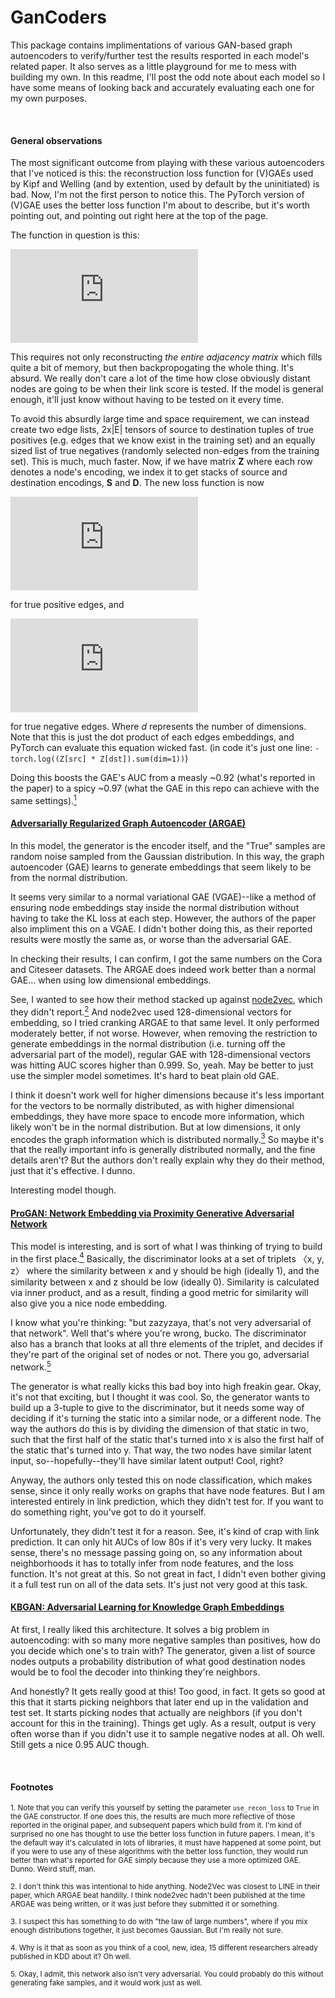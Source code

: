 # GanCoders
This package contains implimentations of various GAN-based graph autoencoders to verify/further test the results resported in each model's related paper. It also serves as a little playground for me to mess with building my own. In this readme, I'll post the odd note about each model so I have some means of looking back and accurately evaluating each one for my own purposes. 

<br/>

#### General observations
The most significant outcome from playing with these various autoencoders that I've noticed is this: the reconstruction loss function for (V)GAEs used by Kipf and Welling (and by extention, used by default by the uninitiated) is bad. Now, I'm not the first person to notice this. The PyTorch version of (V)GAE uses the better loss function I'm about to describe, but it's worth pointing out, and pointing out right here at the top of the page. 

The function in question is this:

![equation](https://latex.codecogs.com/gif.latex?%5Cbg_white%5Cmathcal%7BL%7D_R%20%3D%20%5Cmathbb%7BE%7D_%7Bq%28%5Cmathbf%7BZ%7D%7C%5Cmathbf%7BX%2CA%7D%29%29%7D%5Cbig%5B%5Clog%20p%28%5Cmathbf%7BA%7CZ%7D%29%5Cbig%5D)

This requires not only reconstructing *the entire adjacency matrix* which fills quite a bit of memory, but then backpropogating the whole thing. It's absurd. We really don't care a lot of the time how close obviously distant nodes are going to be when their link score is tested. If the model is general enough, it'll just know without having to be tested on it every time. 

To avoid this absurdly large time and space requirement, we can instead create two edge lists, 2x|E| tensors of source to destination tuples of true positives (e.g. edges that we know exist in the training set) and an equally sized list of true negatives (randomly selected non-edges from the training set). This is much, much faster. Now, if we have matrix **Z** where each row denotes a node's encoding, we index it to get stacks of source and destination encodings, **S** and **D**. The new loss function is now 

![equation](https://latex.codecogs.com/gif.latex?%5Cmathcal%7BL%7D_R%20%3D%20-%5Clog%5Cbigg%28%20%5Csum_%7Bi%3D0%7D%5Ed%20%5Cmathbf%7B%28S%20%5Codot%20D%29_i%7D%20%5Cbigg%29)

for true positive edges, and 

![equation](https://latex.codecogs.com/gif.latex?%5Cbg_white%5Cmathcal%7BL%7D_R%20%3D%20-%5Clog%5Cbigg%281%20-%20%5Csum_%7Bi%3D0%7D%5Ed%20%5Cmathbf%7B%28S%20%5Codot%20D%29_i%7D%20%5Cbigg%29)

for true negative edges. Where *d* represents the number of dimensions. Note that this is just the dot product of each edges embeddings, and PyTorch can evaluate this equation wicked fast. (in code it's just one line: `-torch.log((Z[src] * Z[dst]).sum(dim=1))`)

Doing this boosts the GAE's AUC from a measly ~0.92 (what's reported in the paper) to a spicy ~0.97 (what the GAE in this repo can achieve with the same settings).[<sup>1</sup>](#fn1)


#### [Adversarially Regularized Graph Autoencoder (ARGAE)](https://www.ijcai.org/Proceedings/2018/0362.pdf)
In this model, the generator is the encoder itself, and the "True" samples are random noise sampled from the Gaussian distribution. In this way, the graph autoencoder (GAE) learns to generate embeddings that seem likely to be from the normal distribution. 

It seems very similar to a normal variational GAE (VGAE)--like a method of ensuring node embeddings stay inside the normal distribution without having to take the KL loss at each step. However, the authors of the paper also impliment this on a VGAE. I didn't bother doing this, as their reported results were mostly the same as, or worse than the adversarial GAE. 

In checking their results, I can confirm, I got the same numbers on the Cora and Citeseer datasets. The ARGAE does indeed work better than a normal GAE... when using low dimensional embeddings. 

See, I wanted to see how their method stacked up against [node2vec](https://dl.acm.org/doi/pdf/10.1145/2939672.2939754), which they didn't report.[<sup>2</sup>](#fn2) And node2vec used 128-dimensional vectors for embedding, so I tried cranking ARGAE to that same level. It only performed moderately better, if not worse. However, when removing the restriction to generate embeddings in the normal distribution (i.e. turning off the adversarial part of the model), regular GAE with 128-dimensional vectors was hitting AUC scores higher than 0.999. So, yeah. May be better to just use the simpler model sometimes. It's hard to beat plain old GAE. 

I think it doesn't work well for higher dimensions because it's less important for the vectors to be normally distributed, as with higher dimensional embeddings, they have more space to encode more information, which likely won't be in the normal distribution. But at low dimensions, it only encodes the graph information which is distributed normally.[<sup>3</sup>](#fn3) So maybe it's that the really important info is generally distributed normally, and the fine details aren't? But the authors don't really explain why they do their method, just that it's effective. I dunno. 

Interesting model though. 

#### [ProGAN: Network Embedding via Proximity Generative Adversarial Network](https://dl.acm.org/doi/pdf/10.1145/3292500.3330866)
This model is interesting, and is sort of what I was thinking of trying to build in the first place.[<sup>4</sup>](#fn4) Basically, the discriminator looks at a set of triplets &#12296;x, y, z&#12297; where the similarity between x and y should be high (ideally 1), and the similarity between x and z should be low (ideally 0). Similarity is calculated via inner product, and as a result, finding a good metric for similarity will also give you a nice node embedding. 

I know what you're thinking: "but zazyzaya, that's not very adversarial of that network". Well that's where you're wrong, bucko. The discriminator also has a branch that looks at all thre elements of the triplet, and decides if they're part of the original set of nodes or not. There you go, adversarial network.[<sup>5</sup>](#fn5) 

The generator is what really kicks this bad boy into high freakin gear. Okay, it's not that exciting, but I thought it was cool. So, the generator wants to build up a 3-tuple to give to the discriminator, but it needs some way of deciding if it's turning the static into a similar node, or a different node. The way the authors do this is by dividing the dimension of that static in two, such that the first half of the static that's turned into x is also the first half of the static that's turned into y. That way, the two nodes have similar latent input, so--hopefully--they'll have similar latent output! Cool, right? 

Anyway, the authors only tested this on node classification, which makes sense, since it only really works on graphs that have node features. But I am interested entirely in link prediction, which they didn't test for. If you want to do something right, you've got to do it yourself. 

Unfortunately, they didn't test it for a reason. See, it's kind of crap with link prediction. It can only hit AUCs of low 80s if it's very very lucky. It makes sense, there's no message passing going on, so any information about neighborhoods it has to totally infer from node features, and the loss function. It's not great at this. So not great in fact, I didn't even bother giving it a full test run on all of the data sets. It's just not very good at this task. 

#### [KBGAN: Adversarial Learning for Knowledge Graph Embeddings](https://arxiv.org/pdf/1711.04071.pdf)
At first, I really liked this architecture. It solves a big problem in autoencoding: with so many more negative samples than positives, how do you decide which one's to train with? The generator, given a list of source nodes outputs a probability distribution of what good destination nodes would be to fool the decoder into thinking they're neighbors. 

And honestly? It gets really good at this! Too good, in fact. It gets so good at this that it starts picking neighbors that later end up in the validation and test set. It starts picking nodes that actually are neighbors (if you don't account for this in the training). Things get ugly. As a result, output is very often worse than if you didn't use it to sample negative nodes at all. Oh well. Still gets a nice 0.95 AUC though. 

<br/>

#### Footnotes

<a name=fn1></a><sub>1. Note that you can verify this yourself by setting the parameter `use_recon_loss` to `True` in the GAE constructor. If one does this, the results are much more reflective of those reported in the original paper, and subsequent papers which build from it. I'm kind of surprised no one has thought to use the better loss function in future papers. I mean, it's the default way it's calculated in lots of libraries, it must have happened at some point, but if you were to use any of these algorithms with the better loss function, they would run better than what's reported for GAE simply because they use a more optimized GAE. Dunno. Weird stuff, man.</sub>

<a name=fn2></a><sub>2. I don't think this was intentional to hide anything. Node2Vec was closest to LINE in their paper, which ARGAE beat handilly. I think node2vec hadn't been published at the time ARGAE was being written, or it was just before they submitted it or something.</sub>

<a name=fn3></a><sub>3. I suspect this has something to do with "the law of large numbers", where if you mix enough distributions together, it just becomes Gaussian. But I'm really not sure.</sub>

<a name=fn4></a><sub>4. Why is it that as soon as you think of a cool, new, idea, 15 different researchers already published in KDD about it? Oh well.</sub>

<a name=fn5></a><sub>5. Okay, I admit, this network also isn't very adversarial. You could probably do this without generating fake samples, and it would work just as well.</sub>
